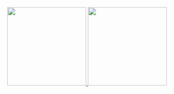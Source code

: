 <div align="center">
  <a href="https://github.com/Leandro-Sciola">
    <img src="https://github-readme-stats.vercel.app/api?username=Leandro-Sciola&theme=tokyonight" height="180em" />
    <img src="https://github-readme-stats.vercel.app/api/top-langs/?username=Leandro-Sciola&layout=compact&langs_count=7&theme=tokyonight" height="180em" />
  </a>
</div>
